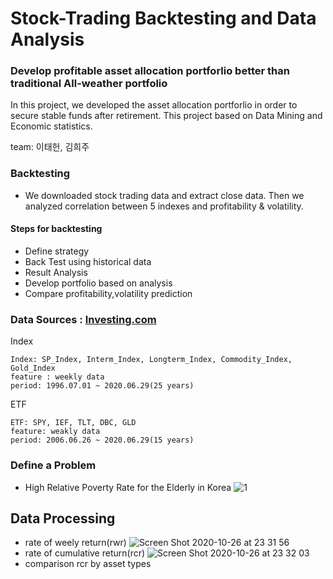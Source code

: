 # Stock-Trading Backtesting and Data Analysis

### Develop profitable asset allocation portforlio better than traditional All-weather portfolio

In this project, we developed the asset allocation portforlio in order to secure stable funds after retirement. This project based on Data Mining and Economic statistics.

team: 이태헌, 김희주

### Backtesting
* We downloaded stock trading data and extract close data. Then we analyzed correlation between 5 indexes and profitability & volatility.

#### Steps for backtesting 
* Define strategy
* Back Test using historical data
* Result Analysis
* Develop portfolio based on analysis
* Compare profitability,volatility prediction


### Data Sources : [Investing.com](https://www.investing.com/)
Index 

    Index: SP_Index, Interm_Index, Longterm_Index, Commodity_Index, Gold_Index
    feature : weekly data
    period: 1996.07.01 ~ 2020.06.29(25 years)
    
ETF    

    ETF: SPY, IEF, TLT, DBC, GLD
    feature: weakly data
    period: 2006.06.26 ~ 2020.06.29(15 years)
    
### Define a Problem
* High Relative Poverty Rate for the Elderly in Korea
![1](https://user-images.githubusercontent.com/68367134/97185204-20308d80-17e3-11eb-80ba-af56ae278924.png)

## Data Processing
- rate of weely return(rwr)
![Screen Shot 2020-10-26 at 23 31 56](https://user-images.githubusercontent.com/68367134/97185449-6ab20a00-17e3-11eb-8b87-cc77ababbf96.png)
- rate of cumulative return(rcr)
![Screen Shot 2020-10-26 at 23 32 03](https://user-images.githubusercontent.com/68367134/97185458-6c7bcd80-17e3-11eb-9b03-e9354a267c87.png)
- comparison rcr by asset types


